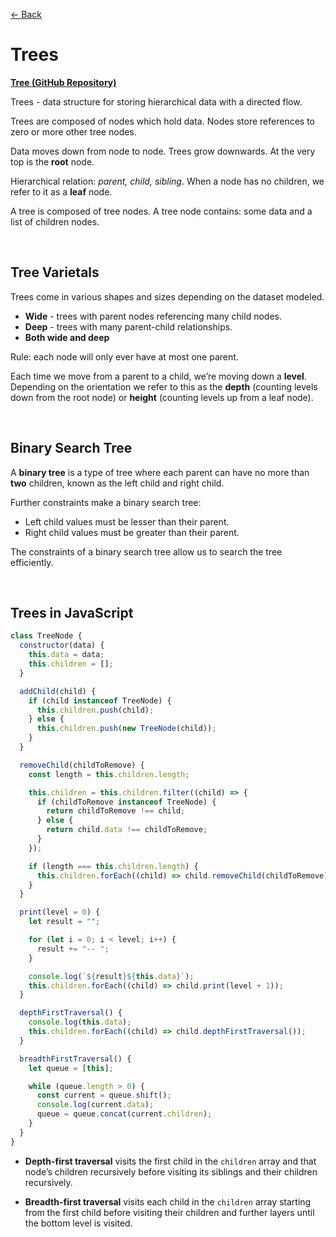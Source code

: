 [&larr; Back](./README.md)

# Trees

[**Tree (GitHub Repository)**](https://github.com/trekhleb/javascript-algorithms/tree/master/src/data-structures/tree)

Trees - data structure for storing hierarchical data with a directed flow.

Trees are composed of nodes which hold data. Nodes store references to zero or more other tree nodes.

Data moves down from node to node. Trees grow downwards. At the very top is the **root** node.

Hierarchical relation: _parent, child, sibling_. When a node has no children, we refer to it as a **leaf** node.

A tree is composed of tree nodes. A tree node contains: some data and a list of children nodes.

<br>

## Tree Varietals

Trees come in various shapes and sizes depending on the dataset modeled.

- **Wide** - trees with parent nodes referencing many child nodes.
- **Deep** - trees with many parent-child relationships.
- **Both wide and deep**

Rule: each node will only ever have at most one parent.

Each time we move from a parent to a child, we’re moving down a **level**. Depending on the orientation we refer to this as the **depth** (counting levels down from the root node) or **height** (counting levels up from a leaf node).

<br>

## Binary Search Tree

A **binary tree** is a type of tree where each parent can have no more than **two** children, known as the left child and right child.

Further constraints make a binary search tree:

- Left child values must be lesser than their parent.
- Right child values must be greater than their parent.

The constraints of a binary search tree allow us to search the tree efficiently.

<br>

## Trees in JavaScript

```js
class TreeNode {
  constructor(data) {
    this.data = data;
    this.children = [];
  }

  addChild(child) {
    if (child instanceof TreeNode) {
      this.children.push(child);
    } else {
      this.children.push(new TreeNode(child));
    }
  }

  removeChild(childToRemove) {
    const length = this.children.length;

    this.children = this.children.filter((child) => {
      if (childToRemove instanceof TreeNode) {
        return childToRemove !== child;
      } else {
        return child.data !== childToRemove;
      }
    });

    if (length === this.children.length) {
      this.children.forEach((child) => child.removeChild(childToRemove));
    }
  }

  print(level = 0) {
    let result = "";

    for (let i = 0; i < level; i++) {
      result += "-- ";
    }

    console.log(`${result}${this.data}`);
    this.children.forEach((child) => child.print(level + 1));
  }

  depthFirstTraversal() {
    console.log(this.data);
    this.children.forEach((child) => child.depthFirstTraversal());
  }

  breadthFirstTraversal() {
    let queue = [this];

    while (queue.length > 0) {
      const current = queue.shift();
      console.log(current.data);
      queue = queue.concat(current.children);
    }
  }
}
```

- **Depth-first traversal** visits the first child in the `children` array and that node’s children recursively before visiting its siblings and their children recursively.

- **Breadth-first traversal** visits each child in the `children` array starting from the first child before visiting their children and further layers until the bottom level is visited.

<br>
